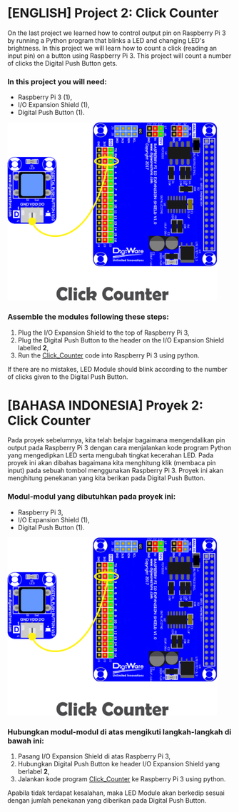 # [ENGLISH] Project 2: Click Counter
On the last project we learned how to control output pin on Raspberry Pi 3 by running a Python program that blinks a LED and changing LED's brightness. In this project we will learn how to count a click (reading an input pin) on a button using Raspberry Pi 3.  This project will count a number of clicks the Digital Push Button gets. 

### In this project you will need:
* Raspberry Pi 3 (1),
* I/O Expansion Shield (1),
* Digital Push Button (1).

<img src="/images/click counter.png" height="400">

### Assemble the modules following these steps:
1. Plug the I/O Expansion Shield to the top of Raspberry Pi 3,
2. Plug the Digital Push Button to the header on the I/O Expansion Shield labelled **2**,
3. Run the [Click_Counter](/02_Click_Counter/02_Click_Counter.py) code into Raspberry Pi 3 using python.

If there are no mistakes, LED Module should blink according to the number of clicks given to the Digital Push Button.

# [BAHASA INDONESIA] Proyek 2: Click Counter
Pada proyek sebelumnya, kita telah belajar bagaimana mengendalikan pin output pada Raspberry Pi 3 dengan cara menjalankan kode program Python yang mengedipkan LED serta mengubah tingkat kecerahan LED. Pada proyek ini akan dibahas bagaimana kita menghitung klik (membaca pin input) pada sebuah tombol menggunakan Raspberry Pi 3. Proyek ini akan menghitung penekanan yang kita berikan pada Digital Push Button.

### Modul-modul yang dibutuhkan pada proyek ini:
* Raspberry Pi 3,
* I/O Expansion Shield (1),
* Digital Push Button (1).

<img src="/images/click counter.png" height="400">

### Hubungkan modul-modul di atas mengikuti langkah-langkah di bawah ini:
1. Pasang I/O Expansion Shield di atas Raspberry Pi 3,
2. Hubungkan Digital Push Button ke header I/O Expansion Shield yang berlabel **2**,
3. Jalankan kode program [Click_Counter](/02_Click_Counter/02_Click_Counter.py) ke Raspberry Pi 3 using python.

Apabila tidak terdapat kesalahan, maka LED Module akan berkedip sesuai dengan jumlah penekanan yang diberikan pada Digital Push Button.
